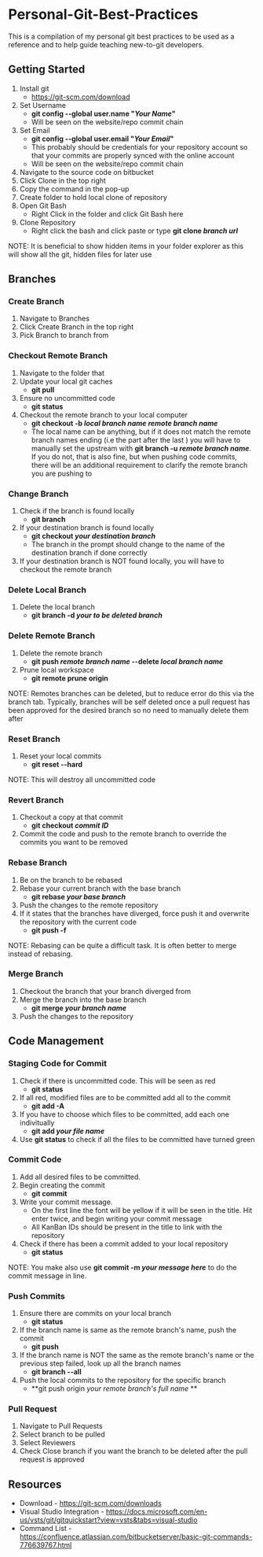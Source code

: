 # Personal-Git-Best-Practices
This is a compilation of my personal git best practices to be used as a reference and to help guide teaching new-to-git developers.

## Getting Started ##
1. Install git
    * https://git-scm.com/download
2. Set Username
    * **git config --global user.name "*Your Name*"**
    * Will be seen on the website/repo commit chain
3. Set Email
    * **git config --global user.email "*Your Email*"**
    * This probably should be credentials for your repository account so that your commits are properly synced with the online account
    * Will be seen on the website/repo commit chain
4. Navigate to the source code on bitbucket
5. Click Clone in the top right
6. Copy the command in the pop-up
7. Create folder to hold local clone of repository
8. Open Git Bash
    * Right Click in the folder and click Git Bash here
9. Clone Repository
    * Right click the bash and click paste or type **git clone *branch url***

NOTE: It is beneficial to show hidden items in your folder explorer as this will show all the git, hidden files for later use

## Branches ##

### Create Branch ###
1. Navigate to Branches
2. Click Create Branch in the top right
3. Pick Branch to branch from

### Checkout Remote Branch ###
1. Navigate to the folder that
2. Update your local git caches
    * **git pull**
3. Ensure no uncommitted code
    * **git status**
4. Checkout the remote branch to your local computer
    * **git checkout -b *local branch name* *remote branch name***
    * The local name can be anything, but if it does not match the remote branch names ending (i.e the part after the last \) you will have to manually set the upstream with **git branch -u *remote branch name***. If you do not, that is also fine, but when pushing code commits, there will be an additional requirement to clarify the remote branch you are pushing to

### Change Branch ###
1. Check if the branch is found locally
   * **git branch**
2. If your destination branch is found locally
    * **git checkout *your destination branch***
    * The branch in the prompt should change to the name of the destination branch if done correctly
3. If your destination branch is NOT found locally, you will have to checkout the remote branch

### Delete Local Branch ###
1. Delete the local branch 
    * **git branch -d *your to be deleted branch***

### Delete Remote Branch ##
1. Delete the remote branch
   * **git push *remote branch name* --delete *local branch name***
2. Prune local workspace
   * **git remote prune origin**

NOTE: Remotes branches can be deleted, but to reduce error do this via the branch tab. Typically, branches will be self deleted once a pull request has been approved for the desired branch so no need to manually delete them after

### Reset Branch ###
1. Reset your local commits
    * **git reset --hard**

NOTE: This will destroy all uncommitted code

### Revert Branch ###
1. Checkout a copy at that commit
    * **git checkout *commit ID***
2. Commit the code and push to the remote branch to override the commits you want to be removed

### Rebase Branch ###
1. Be on the branch to be rebased
2. Rebase your current branch with the base branch
    * **git rebase *your base branch***
3. Push the changes to the remote repository
4. If it states that the branches have diverged, force push it and overwrite the repository with the current code
    * **git push -f**

NOTE: Rebasing can be quite a difficult task. It is often better to merge instead of rebasing.

### Merge Branch ###
1. Checkout the branch that your branch diverged from
2. Merge the branch into the base branch
    * **git merge *your branch name***
3. Push the changes to the repository

## Code Management ##

### Staging Code for Commit ##
1. Check if there is uncommitted code. This will be seen as red
    * **git status**
2. If all red, modified files are to be committed add all to the commit
    * **git add -A**
3. If you have to choose which files to be committed, add each one indivitually
    * **git add *your file name***
4. Use **git status** to check if all the files to be committed have turned green

### Commit Code ###
1. Add all desired files to be committed.
2. Begin creating the commit
    * **git commit**
3. Write your commit message.
    * On the first line the font will be yellow if it will be seen in the title. Hit enter twice, and begin writing your commit message
    * All KanBan IDs should be present in the title to link with the repository
4. Check if there has been a commit added to your local repository
    * **git status**

NOTE: You make also use **git commit -m *your message here*** to do the commit message in line.

### Push Commits ###
1. Ensure there are commits on your local branch
    * **git status** 
2. If the branch name is same as the remote branch's name, push the commit
    * **git push**
3. If the branch name is NOT the same as the remote branch's name or the previous step failed, look up all the branch names
    * **git branch --all**
4. Push the local commits to the repository for the specific branch
    * **git push origin *your remote branch's full name* **

### Pull Request ###
1. Navigate to Pull Requests
2. Select branch to be pulled
3. Select Reviewers
4. Check Close branch if you want the branch to be deleted after the pull request is approved


## Resources ##
* Download - https://git-scm.com/downloads
* Visual Studio Integration - https://docs.microsoft.com/en-us/vsts/git/gitquickstart?view=vsts&tabs=visual-studio
* Command List - https://confluence.atlassian.com/bitbucketserver/basic-git-commands-776639767.html
